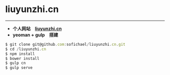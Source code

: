 # liuyunzhi.cn
****
- **个人网站　[liuyunzhi.cn](http://liuyunzhi.cn)**
- **yeoman + gulp　搭建**

```js　完善中
$ git clone git@github.com:sofichael/liuyunzhi.cn.git
$ cd /liuyunzhi.cn
$ npm install
$ bower install
$ gulp cn
$ gulp serve
```